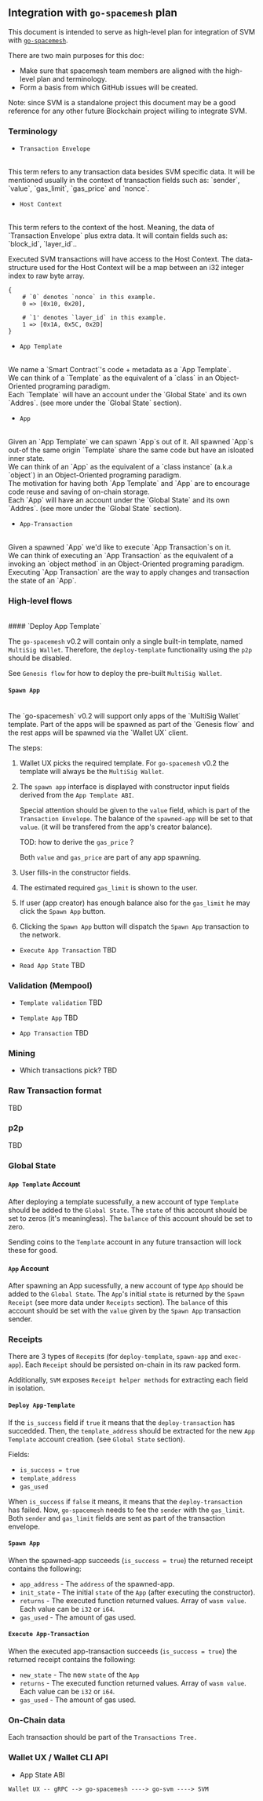 ## Integration with `go-spacemesh` plan
This document is intended to serve as high-level plan for integration of SVM with [`go-spacemesh`][go-spacemesh].

There are two main purposes for this doc:
* Make sure that spacemesh team members are aligned with the high-level plan and terminology.
* Form a basis from which GitHub issues will be created.

Note: since SVM is a standalone project this document may be a good reference for any other future Blockchain project willing to integrate SVM.

### Terminology

* `Transaction Envelope`
<br/>
This term refers to any transaction data besides SVM specific data.
It will be mentioned usually in the context of transaction fields such as: `sender`, `value`, `gas_limit`, `gas_price` and `nonce`.

* `Host Context`
<br/>
This term refers to the context of the host. Meaning, the data of `Transaction Envelope` plus extra data.
It will contain fields such as: `block_id`, `layer_id`..

Executed SVM transactions will have access to the Host Context.
The data-structure used for the Host Context will be a map between an i32 integer index to raw byte array.

``` 
{
	# `0` denotes `nonce` in this example.
	0 => [0x10, 0x20],
	
	# `1' denotes `layer_id` in this example. 
	1 => [0x1A, 0x5C, 0x2D]
}
```

* `App Template`
<br/>
We name a `Smart Contract`'s code + metadata as a `App Template`.
<br/>
We can think of a `Template` as the equivalent of a `class` in an Object-Oriented programing paradigm.
<br/>
Each `Template` will have an account under the `Global State` and its own `Addres`. (see more under the `Global State` section).

* `App`
<br/>
Given an `App Template` we can spawn `App`s out of it.
All spawned `App`s out-of the same origin `Template` share the same code but have an isloated inner state.
<br/>
We can think of an `App` as the equivalent of a `class instance` (a.k.a `object`) in an Object-Oriented programing paradigm.
<br/>
The motivation for having both `App Template` and `App` are to encourage code reuse and saving of on-chain storage.
<br/>
Each `App` will have an account under the `Global State` and its own `Addres`. (see more under the `Global State` section).

* `App-Transaction` 
<br/>
Given a spawned `App` we'd like to execute `App Transaction`s on it.
<br/>
We can think of executing an `App Transaction` as the equivalent of a invoking an `object method` in an Object-Oriented programing paradigm.
<br/>
Executing `App Transaction` are the way to apply changes and transaction the state of an `App`. 


### High-level flows
<br/>
#### `Deploy App Template`

The `go-spacemesh` v0.2 will contain only a single built-in template, named `MultiSig Wallet`.
Therefore, the `deploy-template` functionality using the `p2p` should be disabled.

See `Genesis flow` for how to deploy the pre-built `MultiSig Wallet`.


#### `Spawn App`
<br/>
The `go-spacemesh` v0.2 will support only apps of the `MultiSig Wallet` template.
Part of the apps will be spawned as part of the `Genesis flow` and the rest apps will be spawned via the `Wallet UX` client. 
<br/>

The steps:
1. Wallet UX picks the required template. For `go-spacemesh` v0.2 the template will always be the `MultiSig Wallet`.
1. The `spawn app` interface is displayed with constructor input fields derived from the `App Template ABI`.

   Special attention should be given to the `value` field, which is part of the `Transaction Envelope`.
   The balance of the `spawned-app` will be set to that `value`. (it will be transfered from the app's creator balance).
   
   TOD: how to derive the `gas_price` ?
   
   Both `value` and `gas_price` are part of any app spawning.

1. User fills-in the constructor fields.
1. The estimated required `gas_limit` is shown to the user.
1. If user (app creator) has enough balance also for the `gas_limit` he may click the `Spawn App` button.
1. Clicking the `Spawn App` button will dispatch the `Spawn App` transaction to the network.


* `Execute App Transaction`
TBD


* `Read App State`
TBD


### Validation (Mempool)
* `Template validation`
TBD

* `Template App`
TBD

* `App Transaction`
TBD


### Mining
* Which transactions pick?
TBD

 
### Raw Transaction format
TBD


### p2p
TBD


### Global State

#### `App Template` Account
After deploying a template sucessfully, a new account of type `Template` should be added to the `Global State`.
The `state` of this account should be set to zeros (it's meaningless).
The `balance` of this account should be set to zero.

Sending coins to the `Template` account in any future transaction will lock these for good. 


#### `App` Account
After spawning an App sucessfully, a new account of type `App` should be added to the `Global State`.
The `App`'s initial `state` is returned by the `Spawn Receipt` (see more data under `Receipts` section).
The `balance` of this account should be set with the `value` given by the `Spawn App` transaction sender.


### Receipts

There are 3 types of `Recepit`s (for `deploy-template`, `spawn-app` and `exec-app`).
Each `Receipt` should be persisted on-chain in its raw packed form.

Additionally, `SVM` exposes `Receipt helper methods` for extracting each field in isolation.

#### `Deploy App-Template` 

If the `is_success` field if `true` it means that the `deploy-transaction` has succedded.
Then, the `template_address` should be extracted for the new `App Template` account creation. (see `Global State` section).

Fields:
* `is_success = true`
* `template_address` 
* `gas_used`

When `is_success` if `false` it means, it means that the `deploy-transaction` has failed.
Now, `go-spacemesh` needs to fee the `sender` with the `gas_limit`.
Both `sender` and `gas_limit` fields are sent as part of the transaction envelope.


#### `Spawn App`
When the spawned-app succeeds (`is_success = true`) the returned receipt contains the following:
* `app_address` - The `address` of the spawned-app.
* `init_state`  - The initial `state` of the `App` (after executing the constructor).
* `returns`     - The executed function returned values. Array of `wasm value`. Each value can be `i32` or `i64`.
* `gas_used`    - The amount of gas used.

#### `Execute App-Transaction` 
When the executed app-transaction succeeds (`is_success = true`) the returned receipt contains the following:
* `new_state` - The new `state` of the `App`
* `returns`   - The executed function returned values. Array of `wasm value`. Each value can be `i32` or `i64`.
* `gas_used`  - The amount of gas used.


### On-Chain data
Each transaction should be part of the `Transactions Tree.`


### Wallet UX / Wallet CLI API

* App State ABI

```
Wallet UX -- gRPC --> go-spacemesh ----> go-svm ----> SVM 
```

[go-spacemesh]: https://github.com/spacemeshos/go-spacemesh
